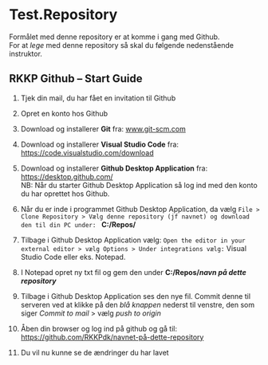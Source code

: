 # Test.Repository
Formålet med denne repository er at komme i gang med Github.
<br>
For at *lege* med denne repository så skal du følgende nedenstående instruktor. 
<br>

## RKKP Github – Start Guide

1.	Tjek din mail, du har fået en invitation til Github

2.	Opret en konto hos Github

3.	Download og installerer **Git** fra: www.git-scm.com

4.	Download og installerer **Visual Studio Code** fra: https://code.visualstudio.com/download

5.	Download og installerer **Github Desktop Application** fra: https://desktop.github.com/ 
<br> NB: Når du starter Github Desktop Application så log ind med den konto du har oprettet hos Github.

7.	Når du er inde i programmet Github Desktop Application, da vælg `File > Clone Repository > Vælg denne repository (jf navnet) og download den til din PC under:
` **C:/Repos/** 

8.	Tilbage i Github Desktop Application vælg: `Open the editor in your external editor > vælg Options > Under integrations vælg:` Visual Studio Code eller eks. Notepad.

9.	I Notepad opret ny txt fil og gem den under **C:/Repos/_navn på dette repository_**

10.	Tilbage i Github Desktop Application ses den nye fil. Commit denne til serveren ved at klikke på den _blå knappen_ nederst til venstre, den som siger _Commit to mail_ > vælg _push to origin_

11.	Åben din browser og log ind på github og gå til: https://github.com/RKKPdk/navnet-på-dette-repository

10. Du vil nu kunne se de ændringer du har lavet

